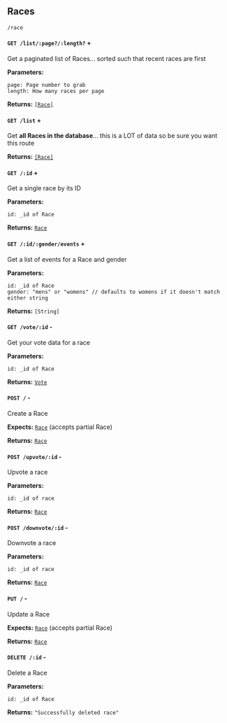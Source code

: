 ## Races
`/race`

<div class="divider"></div>

#### `GET /list/:page?/:length?` +
Get a paginated list of Races... sorted such that recent races are first

**Parameters:**
``` 
page: Page number to grab
length: How many races per page
```

**Returns:**
[`[Race]`](/api/schemas#race)

<div class="divider"></div>

#### `GET /list` +
Get **all Races in the database**... this is a LOT of data so be sure you want this route

**Returns:**
[`[Race]`](/api/schemas#race)

<div class="divider"></div>

#### `GET /:id` +
Get a single race by its ID

**Parameters:**
``` 
id: _id of Race
```

**Returns:**
[`Race`](/api/schemas#race)

<div class="divider"></div>

#### `GET /:id/:gender/events` +
Get a list of events for a Race and gender

**Parameters:**
``` 
id: _id of Race
gender: "mens" or "womens" // defaults to womens if it doesn't match either string
```

**Returns:**
`[String]`

<div class="divider"></div>

#### `GET /vote/:id` -
Get your vote data for a race

**Parameters:**
``` 
id: _id of Race
```

**Returns:**
[`Vote`](/api/schemas#vote)

<div class="divider"></div>

#### `POST /` -
Create a Race

**Expects:**
[`Race`](/api/schemas#race)
(accepts partial Race)

**Returns:**
[`Race`](/api/schemas#race)

<div class="divider"></div>

#### `POST /upvote/:id` -
Upvote a race

**Parameters:**
``` 
id: _id of race
```

**Returns:**
[`Race`](/api/schemas#race)

<div class="divider"></div>

#### `POST /downvote/:id` -
Downvote a race

**Parameters:**
``` 
id: _id of race
```

**Returns:**
[`Race`](/api/schemas#race)

<div class="divider"></div>

#### `PUT /` -
Update a Race

**Expects:**
[`Race`](/api/schemas#race)
(accepts partial Race)

**Returns:**
[`Race`](/api/schemas#race)

<div class="divider"></div>

#### `DELETE /:id` -
Delete a Race

**Parameters:**
``` 
id: _id of Race
```

**Returns:**
`"Successfully deleted race"`
